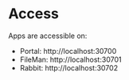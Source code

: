 # Access

Apps are accessible on:
  - Portal: http://localhost:30700
  - FileMan: http://localhost:30701
  - Rabbit: http://localhost:30702
